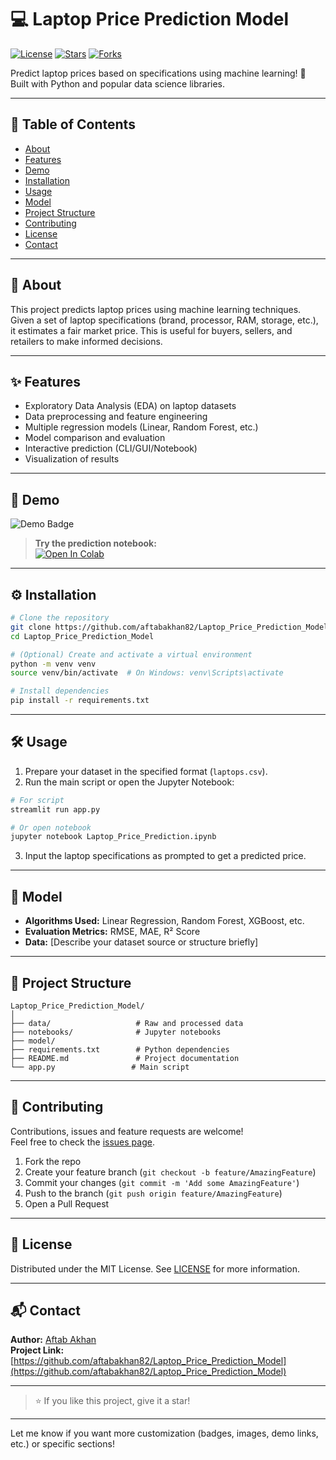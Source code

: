 # 💻 Laptop Price Prediction Model

[![License](https://img.shields.io/github/license/aftabakhan82/Laptop_Price_Prediction_Model.svg?style=flat-square)](LICENSE)
[![Stars](https://img.shields.io/github/stars/aftabakhan82/Laptop_Price_Prediction_Model.svg?style=flat-square)](https://github.com/aftabakhan82/Laptop_Price_Prediction_Model/stargazers)
[![Forks](https://img.shields.io/github/forks/aftabakhan82/Laptop_Price_Prediction_Model.svg?style=flat-square)](https://github.com/aftabakhan82/Laptop_Price_Prediction_Model/forks)

Predict laptop prices based on specifications using machine learning! 🚀  
Built with Python and popular data science libraries.

---

## 📝 Table of Contents

- [About](#about)
- [Features](#features)
- [Demo](#demo)
- [Installation](#installation)
- [Usage](#usage)
- [Model](#model)
- [Project Structure](#project-structure)
- [Contributing](#contributing)
- [License](#license)
- [Contact](#contact)

---

## 📖 About

This project predicts laptop prices using machine learning techniques. Given a set of laptop specifications (brand, processor, RAM, storage, etc.), it estimates a fair market price. This is useful for buyers, sellers, and retailers to make informed decisions.

---

## ✨ Features

- Exploratory Data Analysis (EDA) on laptop datasets
- Data preprocessing and feature engineering
- Multiple regression models (Linear, Random Forest, etc.)
- Model comparison and evaluation
- Interactive prediction (CLI/GUI/Notebook)
- Visualization of results

---

## 🚀 Demo

<img src="https://img.shields.io/badge/Demo-Available-brightgreen.svg?style=flat-square" alt="Demo Badge">

> **Try the prediction notebook:**  
> [![Open In Colab](https://colab.research.google.com/assets/colab-badge.svg)](YOUR_COLAB_LINK_HERE)

---

## ⚙️ Installation

```bash
# Clone the repository
git clone https://github.com/aftabakhan82/Laptop_Price_Prediction_Model.git
cd Laptop_Price_Prediction_Model

# (Optional) Create and activate a virtual environment
python -m venv venv
source venv/bin/activate  # On Windows: venv\Scripts\activate

# Install dependencies
pip install -r requirements.txt
```

---

## 🛠️ Usage

1. Prepare your dataset in the specified format (`laptops.csv`).
2. Run the main script or open the Jupyter Notebook:

```bash
# For script
streamlit run app.py

# Or open notebook
jupyter notebook Laptop_Price_Prediction.ipynb
```

3. Input the laptop specifications as prompted to get a predicted price.

---

## 🤖 Model

- **Algorithms Used:** Linear Regression, Random Forest, XGBoost, etc.
- **Evaluation Metrics:** RMSE, MAE, R² Score
- **Data:** [Describe your dataset source or structure briefly]

---

## 📁 Project Structure

```
Laptop_Price_Prediction_Model/
│
├── data/                   # Raw and processed data
├── notebooks/              # Jupyter notebooks
├── model/
├── requirements.txt        # Python dependencies
├── README.md               # Project documentation
└── app.py                 # Main script
```

---

## 🤝 Contributing

Contributions, issues and feature requests are welcome!  
Feel free to check the [issues page](https://github.com/aftabakhan82/Laptop_Price_Prediction_Model/issues).

1. Fork the repo
2. Create your feature branch (`git checkout -b feature/AmazingFeature`)
3. Commit your changes (`git commit -m 'Add some AmazingFeature'`)
4. Push to the branch (`git push origin feature/AmazingFeature`)
5. Open a Pull Request

---

## 📄 License

Distributed under the MIT License. See [LICENSE](LICENSE) for more information.

---

## 📬 Contact

**Author:** [Aftab Akhan](https://github.com/aftabakhan82)  
**Project Link:** [https://github.com/aftabakhan82/Laptop_Price_Prediction_Model](https://github.com/aftabakhan82/Laptop_Price_Prediction_Model)

---

> ⭐️ If you like this project, give it a star!

---

Let me know if you want more customization (badges, images, demo links, etc.) or specific sections!

